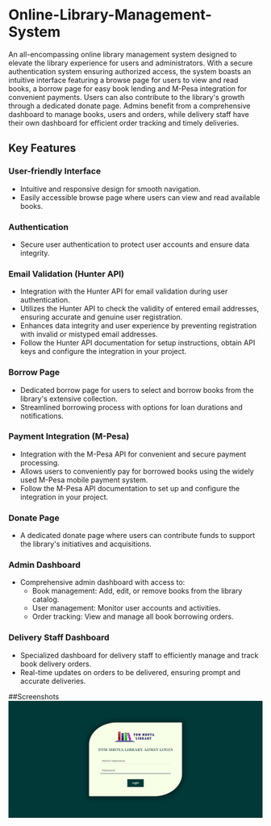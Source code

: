 # Online-Library-Management-System
An all-encompassing online library management system designed to elevate the library experience for users and administrators. With a secure authentication system ensuring authorized access, the system boasts an intuitive interface featuring a browse page for users to view and read books, a borrow page for easy book lending and M-Pesa integration for convenient payments. Users can also contribute to the library's growth through a dedicated donate page. Admins benefit from a comprehensive dashboard to manage books, users and orders, while delivery staff have their own dashboard for efficient order tracking and timely deliveries.

## Key Features

### User-friendly Interface

- Intuitive and responsive design for smooth navigation.
- Easily accessible browse page where users can view and read available books.

### Authentication

- Secure user authentication to protect user accounts and ensure data integrity.

### Email Validation (Hunter API)

- Integration with the Hunter API for email validation during user authentication.
- Utilizes the Hunter API to check the validity of entered email addresses, ensuring accurate and genuine user registration.
- Enhances data integrity and user experience by preventing registration with invalid or mistyped email addresses.
- Follow the Hunter API documentation for setup instructions, obtain API keys and configure the integration in your project.

### Borrow Page

- Dedicated borrow page for users to select and borrow books from the library's extensive collection.
- Streamlined borrowing process with options for loan durations and notifications.

### Payment Integration (M-Pesa)

- Integration with the M-Pesa API for convenient and secure payment processing.
- Allows users to conveniently pay for borrowed books using the widely used M-Pesa mobile payment system.
- Follow the M-Pesa API documentation to set up and configure the integration in your project.

### Donate Page

- A dedicated donate page where users can contribute funds to support the library's initiatives and acquisitions.

### Admin Dashboard

- Comprehensive admin dashboard with access to:
  - Book management: Add, edit, or remove books from the library catalog.
  - User management: Monitor user accounts and activities.
  - Order tracking: View and manage all book borrowing orders.

### Delivery Staff Dashboard

- Specialized dashboard for delivery staff to efficiently manage and track book delivery orders.
- Real-time updates on orders to be delivered, ensuring prompt and accurate deliveries.

##Screenshots
![Admin Login](tomimages/codesnaps/admin%20login%20form.png)
